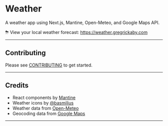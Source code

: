 # Weather

A weather app using Next.js, Mantine, Open-Meteo, and Google Maps API.

⛈ View your local weather forecast: <https://weather.gregrickaby.com>

---

## Contributing

Please see [CONTRIBUTING](./CONTRIBUTING.md) to get started.

---

## Credits

- React components by [Mantine](https://mantine.dev/)
- Weather icons by [@basmilius](https://github.com/basmilius/weather-icons)
- Weather data from [Open-Meteo](https://open-meteo.com/)
- Geocoding data from [Google Maps](https://developers.google.com/maps/documentation/geocoding/overview)

---
